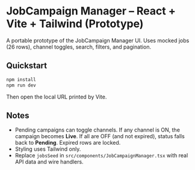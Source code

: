 
# JobCampaign Manager – React + Vite + Tailwind (Prototype)

A portable prototype of the JobCampaign Manager UI. Uses mocked jobs (26 rows), channel toggles, search, filters, and pagination.

## Quickstart
```bash
npm install
npm run dev
```
Then open the local URL printed by Vite.

## Notes
- Pending campaigns can toggle channels. If any channel is ON, the campaign becomes **Live**. If all are OFF (and not expired), status falls back to **Pending**. Expired rows are locked.
- Styling uses Tailwind only.
- Replace `jobsSeed` in `src/components/JobCampaignManager.tsx` with real API data and wire handlers.
